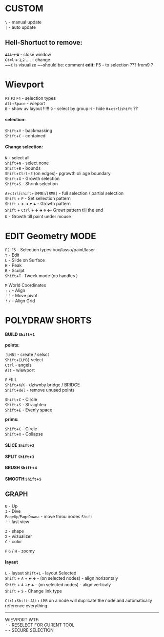 # CUSTOM
`\` - manual update  
`|` - auto update  
## Hell-Shortuct to remove:  
~~`Alt` + `W`~~ - close window  
~~`Ctrl` + `1`,`2`~~ .... - change   
~~`C` is visualize ~~should be: comment
**edit:**
F5 - to selection ??? from9 ?

# Wievport
`F2` `F3` `F4` - selection types   
`Alt`+`Space` -  wieport  
`B` - show uv layout !!!!!
`9` - select by group
`H` -  hide `H`+`ctrl`/`shift`   ??

#### selection:  
`Shift`+`V` - backmasking    
`Shift`+`C` - contained  

#### Change selection:  
`N` - select all  
`Shift`+`N` - select none  
`Shift`+`B` - bounds   
`Shift`+`Ctrl`+`E` (on edges)- pgrowth oli age boundary  
`Shift`+`G` - Growth selection  
`Shift`+`S` - Shrink selection  

`A`+`ctrl`/`shift`+`[MMB]`/`[RMB]` - full selection / partial selection    
`Shift` + `P` - Set sellection pattern  
`Shift` + `🡰` `🡲` `🡱` `🡳` - Growth pattern  
`Shift` + `Ctrl` + `🡰` `🡲` `🡱` `🡳`- Growt pattern till the end  
`K` - Growth till paint under mouse  


# EDIT Geometry MODE
`F2`-`F5` - Selection types box/lasso/paint/laser  
`Y` -  Edit  
`L` - Slide on Surface   
`H` - Peak  
`B` - Sculpt  
`Shift`+`T`- Tweek mode   (no handles )


`M` World Coordinates  
`;` `:` - Align   
`'` `"` - Move pivot  
`?` `/` - Align Grid   

# POLYDRAW SHORTS  


#### BUILD `Shift`+`1`

**points:**

`[LMB]` - create / selsct  
`Shift`+`[LMB]` select  
`Ctrl` - angels  
`Alt` - wiewport  

`F` FILL  
`Shift`+`K`/`K` -  dziwnby bridge / BRIDGE  
`Shift`+`del` - remove unused points  

`Shift`+`C` - Circle  
`Shift`+`S` - Straighten  
`Shift`+`E` - Evenly space    

**prims:**

`Shift`+`C` - Circle  
`Shift`+`X` - Collapse 

#### SLICE `Shift`+`2`  
#### SPLIT `Shift`+`3`  
#### BRUSH `Shift`+`4`  
#### SMOOTH `Shift`+`5`  

## GRAPH


`U` - Up  
`I` - Dive  
`PageUp`/`PageDowna` - move throu nodes `Shift`    
` ' ` - last view  

`Z` - shape  
`X` - wizualizer  
`C` - color  

`F` `G` / `H` - zoomy 

#### layaut 
`L` - layaut 
`Shift`+`L` - layout Selected  
`Shift` + `A` + `🡰` `🡲` - (on selected nodes) - align horizontaly  
`Shift` + `A` +`🡱` `🡳`  - (on selected nodes) - align verticaly  
`Shift` + `S` - Change link type 


`Ctrl`+`Shift`+`Alt`+ `LMB` on a node will duplicate the node and automatically reference everything

------------
WIEVPORT WTF:  
` ' ` - RESELECT FOR CURENT TOOL  
` ~ ` - SECURE SELECTION  


